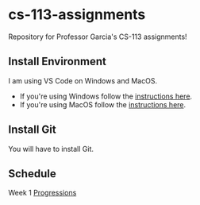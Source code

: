 # cs-113-assignments
Repository for Professor Garcia's CS-113 assignments!

## Install Environment
I am using VS Code on Windows and MacOS.

- If you're using Windows follow the [instructions here](https://code.visualstudio.com/docs/cpp/config-msvc).
- If you're using MacOS follow the [instructions here](https://code.visualstudio.com/docs/cpp/config-clang-mac).

## Install Git
You will have to install Git.

## Schedule
Week 1 [Progressions](Progressions)
